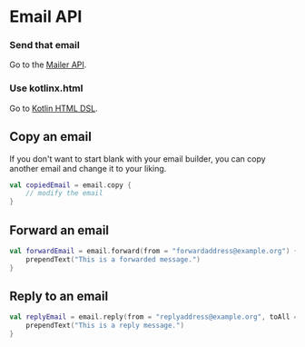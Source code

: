 # Email API

### Send that email

Go to the [Mailer API](mailer.md).

### Use kotlinx.html

Go to [Kotlin HTML DSL](html.md).

## Copy an email

If you don't want to start blank with your email builder, you can copy another email and change it to your liking.

```kotlin
val copiedEmail = email.copy {
    // modify the email
}
```

## Forward an email

```kotlin
val forwardEmail = email.forward(from = "forwardaddress@example.org") {
    prependText("This is a forwarded message.")
}
```

## Reply to an email

```kotlin
val replyEmail = email.reply(from = "replyaddress@example.org", toAll = false) {
    prependText("This is a reply message.")
}
```